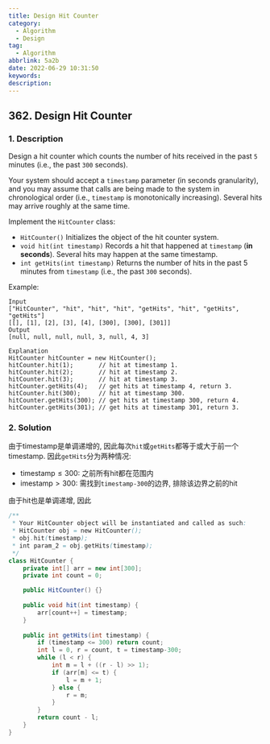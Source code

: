 ```yaml
---
title: Design Hit Counter
category:
  - Algorithm
  - Design
tag:
  - Algorithm
abbrlink: 5a2b
date: 2022-06-29 10:31:50
keywords:
description:
---
```


## 362. Design Hit Counter
### 1. Description
Design a hit counter which counts the number of hits received in the past `5` minutes (i.e., the past `300` seconds).

Your system should accept a `timestamp` parameter (in seconds granularity), and you may assume that calls are being made to the system in chronological order (i.e., `timestamp` is monotonically increasing). Several hits may arrive roughly at the same time.

Implement the `HitCounter` class:
* `HitCounter()` Initializes the object of the hit counter system.
* `void hit(int timestamp)` Records a hit that happened at `timestamp` (**in seconds**). Several hits may happen at the same timestamp.
* `int getHits(int timestamp)` Returns the number of hits in the past 5 minutes from `timestamp` (i.e., the past `300` seconds).

Example:
```
Input
["HitCounter", "hit", "hit", "hit", "getHits", "hit", "getHits", "getHits"]
[[], [1], [2], [3], [4], [300], [300], [301]]
Output
[null, null, null, null, 3, null, 4, 3]

Explanation
HitCounter hitCounter = new HitCounter();
hitCounter.hit(1);       // hit at timestamp 1.
hitCounter.hit(2);       // hit at timestamp 2.
hitCounter.hit(3);       // hit at timestamp 3.
hitCounter.getHits(4);   // get hits at timestamp 4, return 3.
hitCounter.hit(300);     // hit at timestamp 300.
hitCounter.getHits(300); // get hits at timestamp 300, return 4.
hitCounter.getHits(301); // get hits at timestamp 301, return 3.
```

### 2. Solution
由于timestamp是单调递增的, 因此每次`hit`或`getHits`都等于或大于前一个timestamp. 因此`getHits`分为两种情况:
* $\text{timestamp} \leq 300$: 之前所有hit都在范围内
* $\text{imestamp} > 300$: 需找到`timestamp-300`的边界, 排除该边界之前的hit

由于hit也是单调递增, 因此

```java
/**
 * Your HitCounter object will be instantiated and called as such:
 * HitCounter obj = new HitCounter();
 * obj.hit(timestamp);
 * int param_2 = obj.getHits(timestamp);
 */
class HitCounter {
    private int[] arr = new int[300];
    private int count = 0;

    public HitCounter() {}
    
    public void hit(int timestamp) {
        arr[count++] = timestamp;
    }
    
    public int getHits(int timestamp) {
        if (timestamp <= 300) return count;
        int l = 0, r = count, t = timestamp-300;
        while (l < r) {
            int m = l + ((r - l) >> 1);
            if (arr[m] <= t) {
                l = m + 1;
            } else {
                r = m;
            }
        }
        return count - l;
    }
}
```
